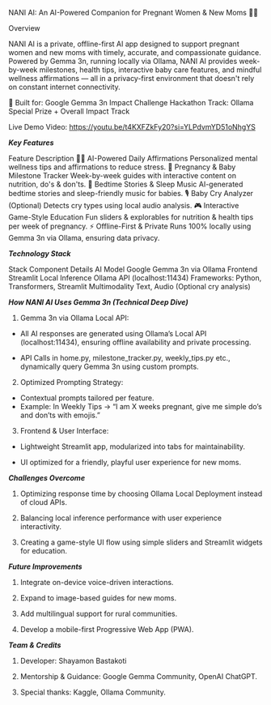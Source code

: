 NANI AI: An AI-Powered Companion for Pregnant Women & New Moms 🤰✨

Overview

NANI AI is a private, offline-first AI app designed to support pregnant women and new moms with timely, accurate, and compassionate guidance. Powered by Gemma 3n, running locally via Ollama, NANI AI provides week-by-week milestones, health tips, interactive baby care features, and mindful wellness affirmations — all in a privacy-first environment that doesn't rely on constant internet connectivity.

🚀 Built for: Google Gemma 3n Impact Challenge Hackathon
Track: Ollama Special Prize + Overall Impact Track

Live Demo Video: https://youtu.be/t4KXFZkFy20?si=YLPdvmYD51oNhgYS


***Key Features***

Feature	Description
🧘‍♀️ AI-Powered Daily Affirmations	Personalized mental wellness tips and affirmations to reduce stress.
📅 Pregnancy & Baby Milestone Tracker	Week-by-week guides with interactive content on nutrition, do's & don'ts.
🛌 Bedtime Stories & Sleep Music	AI-generated bedtime stories and sleep-friendly music for babies.
🎙️ Baby Cry Analyzer	(Optional) Detects cry types using local audio analysis.
🎮 Interactive Game-Style Education	Fun sliders & explorables for nutrition & health tips per week of pregnancy.
⚡ Offline-First & Private	Runs 100% locally using Gemma 3n via Ollama, ensuring data privacy.

***Technology Stack***

Stack Component	Details
AI Model	Google Gemma 3n via Ollama
Frontend	Streamlit
Local Inference	Ollama API (localhost:11434)
Frameworks: Python, Transformers, Streamlit
Multimodality	Text, Audio (Optional cry analysis)

***How NANI AI Uses Gemma 3n (Technical Deep Dive)***

1. Gemma 3n via Ollama Local API:

* All AI responses are generated using Ollama’s Local API (localhost:11434), ensuring offline availability and private processing.

* API Calls in home.py, milestone_tracker.py, weekly_tips.py etc., dynamically query Gemma 3n using custom prompts.

2. Optimized Prompting Strategy:

* Contextual prompts tailored per feature.
* Example: In Weekly Tips → “I am X weeks pregnant, give me simple do’s and don’ts with emojis.”

3. Frontend & User Interface:

* Lightweight Streamlit app, modularized into tabs for maintainability.

* UI optimized for a friendly, playful user experience for new moms.


***Challenges Overcome***

1. Optimizing response time by choosing Ollama Local Deployment instead of cloud APIs.

2. Balancing local inference performance with user experience interactivity.

3. Creating a game-style UI flow using simple sliders and Streamlit widgets for education.

***Future Improvements***

1. Integrate on-device voice-driven interactions.

2. Expand to image-based guides for new moms.

3. Add multilingual support for rural communities.

4. Develop a mobile-first Progressive Web App (PWA).

***Team & Credits***

1. Developer: Shayamon Bastakoti

2. Mentorship & Guidance: Google Gemma Community, OpenAI ChatGPT.

3. Special thanks: Kaggle, Ollama Community.
  
